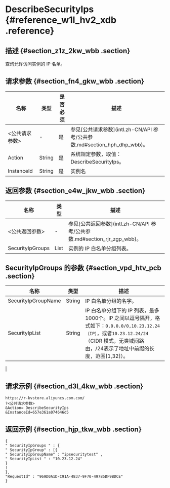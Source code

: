 # DescribeSecurityIps {#reference_w1l_hv2_xdb .reference}

## 描述 {#section_z1z_2kw_wbb .section}

查询允许访问实例的 IP 名单。

## 请求参数 {#section_fn4_gkw_wbb .section}

|名称|类型|是否必须|描述|
|--|--|----|--|
|<公共请求参数\>|-|是|参见[公共请求参数](intl.zh-CN/API 参考/公共参数.md#section_hph_dhp_wbb)。|
|Action|String|是|系统规定参数，取值：DescribeSecurityIps。|
|InstanceId|String|是|实例名|

## 返回参数 {#section_e4w_jkw_wbb .section}

|名称|类型|描述|
|--|--|--|
|<公共返回参数\>|-|参见[公共返回参数](intl.zh-CN/API 参考/公共参数.md#section_rjr_zgp_wbb)。|
|SecurityIpGroups|List|实例的 IP 白名单分组列表。|

## SecurityIpGroups 的参数 {#section_vpd_htv_pcb .section}

|名称|类型|描述|
|--|--|--|
|SecurityIpGroupName|String|IP 白名单分组的名字。|
|SecurityIpList|String|IP 白名单分组下的 IP 列表，最多1000个。IP 之间以逗号隔开，格式如下：`0.0.0.0/0,10.23.12.24（IP）`，或者`10.23.12.24/24`（CIDR 模式，无类域间路由，/24表示了地址中前缀的长度，范围\[1,32\]）。

|

## 请求示例 {#section_d3l_4kw_wbb .section}

```
https://r-kvstore.aliyuncs.com.com/
?<公共请求参数>
&Action= DescribeSecurityIps
&InstanceId=657e361a074646d5
```

## 返回示例 {#section_hjp_tkw_wbb .section}

```
{
" SecurityIpGroups " : {
" SecurityIpGroup" : [{
" SecurityIpGroupName" : "ipsecuritytest" ,
" SecurityIpList " : "10.23.12.24"
}
]
},
"RequestId" : "969D0A1D-C91A-4837-9F70-49785DF9BDCE"
}
```

